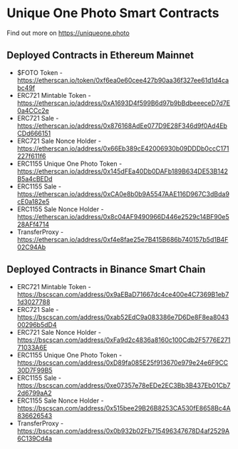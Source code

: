 # Unique One Photo Smart Contracts
Find out more on https://uniqueone.photo

## Deployed Contracts in Ethereum Mainnet
- $FOTO Token - https://etherscan.io/token/0xf6ea0e60cee427b90aa36f327ee61d1d4cabc49f
- ERC721 Mintable Token - https://etherscan.io/address/0xA1693D4f599B6d97b9bBdbeeeceD7d7E0a4CCc2e
- ERC721 Sale - https://etherscan.io/address/0x876168AdEe077D9E28F346d9f0Ad4EbCDd666151
- ERC721 Sale Nonce Holder - https://etherscan.io/address/0x66Eb389cE42006930b09DDDb0ccC171227f611f6
- ERC1155 Unique One Photo Token - https://etherscan.io/address/0x145dFEa40Db0DAFb189B634DE53B142B5a4cBEDd
- ERC1155 Sale - https://etherscan.io/address/0xCA0e8b0b9A5547AAE116D967C3dBda9cE0a182e5
- ERC1155 Sale Nonce Holder - https://etherscan.io/address/0x8c04AF9490966D446e2529c14BF90e528AFf4714
- TransferProxy - https://etherscan.io/address/0xf4e8fae25e7B415B686b740157b5d1B4F02C94Ab

## Deployed Contracts in Binance Smart Chain
- ERC721 Mintable Token - https://bscscan.com/address/0x9aEBaD71667dc4ce400e4C7369B1eb71d3027788
- ERC721 Sale - https://bscscan.com/address/0xab52EdC9a083386e7D6De8F8ea804300296b5dD4
- ERC721 Sale Nonce Holder - https://bscscan.com/address/0xFa9d2c4836a8160c100Cdb2F5776E27171033A6E
- ERC1155 Unique One Photo Token - https://bscscan.com/address/0xD89fa085E25f913670e979e24e6F9CC30D7F99B5
- ERC1155 Sale - https://bscscan.com/address/0xe07357e78eEDe2EC3Bb3B437Eb01Cb72d6799aA2
- ERC1155 Sale Nonce Holder - https://bscscan.com/address/0x515bee29B26B8253CA530fE8658Bc4A836626543
- TransferProxy - https://bscscan.com/address/0x0b932b02Fb715496347678D4af2529A6C139Cd4a